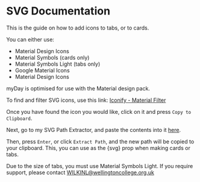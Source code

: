 # SVG Documentation
This is the guide on how to add icons to tabs, or to cards.

You can either use:
- Material Design Icons
- Material Symbols (cards only)
- Material Symbols Light (tabs only)
- Google Material Icons
- Material Design Icons

myDay is optimised for use with the Material design pack.

To find and filter SVG icons, use this link: [Iconify - Material Filter](https://icon-sets.iconify.design/?keyword=material)

Once you have found the icon you would like, click on it and press `Copy to Clipboard`.

Next, go to my SVG Path Extractor, and paste the contents into it [here](https://svg-extractor.vercel.app/).

Then, press `Enter`, or click `Extract Path`, and the new path will be copied to your clipboard. This, you can use as the {svg} prop when making cards or tabs.

Due to the size of tabs, you must use Material Symbols Light. If you require support, please contact WILKINL@wellingtoncollege.org.uk
